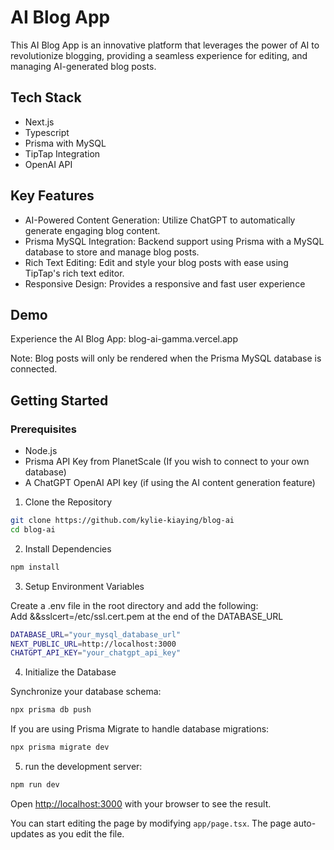 # AI Blog App

This AI Blog App is an innovative platform that leverages the power of AI to revolutionize blogging, providing a seamless experience for editing, and managing AI-generated blog posts.

## Tech Stack

- Next.js  
- Typescript
- Prisma with MySQL
- TipTap Integration
- OpenAI API

## Key Features

- AI-Powered Content Generation: Utilize ChatGPT to automatically generate engaging blog content.
- Prisma MySQL Integration: Backend support using Prisma with a MySQL database to store and manage blog posts.
- Rich Text Editing: Edit and style your blog posts with ease using TipTap's rich text editor.
- Responsive Design: Provides a responsive and fast user experience

## Demo
Experience the AI Blog App: blog-ai-gamma.vercel.app

Note: Blog posts will only be rendered when the Prisma MySQL database is connected.

## Getting Started

### Prerequisites

- Node.js
- Prisma API Key from PlanetScale (If you wish to connect to your own database)
- A ChatGPT OpenAI API key (if using the AI content generation feature)

1. Clone the Repository

```bash
git clone https://github.com/kylie-kiaying/blog-ai
cd blog-ai
```

2. Install Dependencies

```bash
npm install
```

3. Setup Environment Variables

Create a .env file in the root directory and add the following:  
Add &&sslcert=/etc/ssl.cert.pem at the end of the DATABASE_URL  

```bash
DATABASE_URL="your_mysql_database_url"
NEXT_PUBLIC_URL=http://localhost:3000
CHATGPT_API_KEY="your_chatgpt_api_key"
```

4. Initialize the Database  

Synchronize your database schema:
```bash
npx prisma db push
```

If you are using Prisma Migrate to handle database migrations:
```bash
npx prisma migrate dev
```

5. run the development server:

```bash
npm run dev
```

Open [http://localhost:3000](http://localhost:3000) with your browser to see the result.

You can start editing the page by modifying `app/page.tsx`. The page auto-updates as you edit the file.